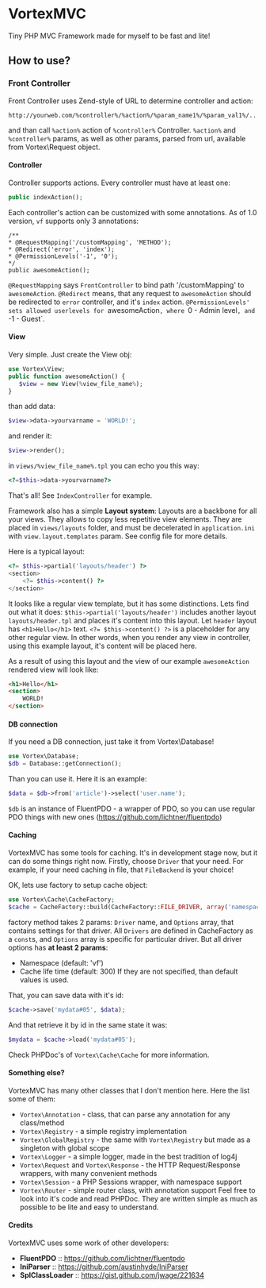 # VortexMVC

Tiny PHP MVC Framework made for myself to be fast and lite!

## How to use?

### Front Controller

Front Controller uses Zend-style of URL to determine controller and action:
```
http://yourweb.com/%controller%/%action%/%param_name1%/%param_val1%/...
```
and than call `%action%` action of `%controller%` Controller.
`%action%` and `%controller%` params, as well as other params, parsed from url, available from Vortex\Request object.

#### Controller

Controller supports actions. Every controller must have at least one:
```php
public indexAction();
```
Each controller's action can be customized with some annotations. As of 1.0 version, `vf` supports only 3 annotations:
```
/**
* @RequestMapping('/customMapping', 'METHOD');
* @Redirect('error', 'index');
* @PermissionLevels('-1', '0');
*/
public awesomeAction();
```
`@RequestMapping` says `FrontController` to bind path '/customMapping' to `awesomeAction`.
`@Redirect` means, that any request to `awesomeAction` should be redirected to `error` controller, and it's `index` action.
`@PermissionLevels' sets allowed userlevels for `awesomeAction`, where `0 - Admin level`, and `-1 - Guest`.

#### View

Very simple. Just create the View obj:
```php
use Vortex\View;
public function awesomeAction() {
   $view = new View(%view_file_name%);
}
```
than add data:
```php
$view->data->yourvarname = 'WORLD!';
```
and render it:
```php
$view->render();
```
in `views/%view_file_name%.tpl` you can echo you this way:
```php
<?=$this->data->yourvarname?>
```
That's all! See `IndexController` for example.

Framework also has a simple __Layout system__:
Layouts are a backbone for all your views. They allows to copy less repetitive view elements.
They are placed in `views/layouts` folder, and must be decelerated in `application.ini` with `view.layout.templates` param. See config file for more details.  

Here is a typical layout:
```php
<?= $this->partial('layouts/header') ?>
<section>
    <?= $this->content() ?>
</section>
```
It looks like a regular view template, but it has some distinctions. Lets find out what it does:
`$this->partial('layouts/header')` includes another layout `layouts/header.tpl` and places it's content into this layout. Let `header` layout has `<h1>Hello</h1>` text.
`<?= $this->content() ?>` is a placeholder for any other regular view. In other words, when you render any view in controller, using this example layout, it's content will be placed here.

As a result of using this layout and the view of our example `awesomeAction` rendered view will look like:
```html
<h1>Hello</h1>
<section>
    WORLD!
</section>
```

#### DB connection

If you need a DB connection, just take it from Vortex\Database!
```php
use Vortex\Database;
$db = Database::getConnection();
```
Than you can use it. Here it is an example:
```php
$data = $db->from('article')->select('user.name');
```
`$db` is an instance of FluentPDO - a wrapper of PDO, so you can use regular PDO things with new ones (https://github.com/lichtner/fluentpdo)

#### Caching

VortexMVC has some tools for caching. It's in development stage now, but it can do some things right now.
Firstly, choose `Driver` that your need. For example, if your need caching in file, that `FileBackend` is your choice!

OK, lets use factory to setup cache object:
```php
use Vortex\Cache\CacheFactory;
$cache = CacheFactory::build(CacheFactory::FILE_DRIVER, array('namespace' => 'vConfig'));
```
factory method takes 2 params: `Driver` name, and `Options` array, that contains settings for that driver.
All `Drivers` are defined in CacheFactory as a `const`s, and `Options` array is specific for particular driver. But all driver options has __at least 2 params__:
 * Namespace (default: 'vf')
 * Cache life time (default: 300)
If they are not specified, than default values is used.

That, you can save data with it's id:
```php
$cache->save('mydata#05', $data);
```
And that retrieve it by id in the same state it was:
```php
$mydata = $cache->load('mydata#05');
```

Check PHPDoc's of `Vortex\Cache\Cache` for more information.

#### Something else?
VortexMVC has many other classes that I don't mention here. Here the list some of them:
 * `Vortex\Annotation` - class, that can parse any annotation for any class/method
 * `Vortex\Registry` - a simple registry implementation
 * `Vortex\GlobalRegistry` - the same with `Vortex\Registry` but made as a singleton with global scope
 * `Vortex\Logger` - a simple logger, made in the best tradition of log4j
 * `Vortex\Request` and `Vortex\Response` - the HTTP Request/Response wrappers, with many convenient methods
 * `Vortex\Session` - a PHP Sessions wrapper, with namespace support
 * `Vortex\Router` - simple router class, with annotation support
Feel free to look into it's code and read PHPDoc. They are written simple as much as possible to be lite and easy to understand.

#### Credits
VortexMVC uses some work of other developers:
* __FluentPDO__ :: https://github.com/lichtner/fluentpdo
* __IniParser__ :: https://github.com/austinhyde/IniParser
* __SplClassLoader__ :: https://gist.github.com/jwage/221634
